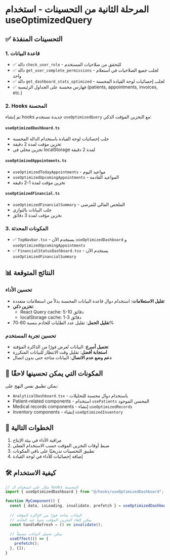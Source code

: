 # المرحلة الثانية من التحسينات - استخدام useOptimizedQuery

## ✅ التحسينات المنفذة

### 1. قاعدة البيانات
- ✅ دالة `check_user_role` - للتحقق من صلاحيات المستخدم
- ✅ دالة `get_user_complete_permissions` - لجلب جميع الصلاحيات في استعلام واحد
- ✅ دالة `get_dashboard_stats_optimized` - لجلب إحصائيات لوحة القيادة المحسنة
- ✅ فهارس محسنة على الجداول الرئيسية (patients, appointments, invoices, etc.)

### 2. Hooks المحسنة
تم إنشاء hooks جديدة تستخدم `useOptimizedQuery` مع التخزين المؤقت الذكي:

#### `useOptimizedDashboard.ts`
- جلب إحصائيات لوحة القيادة باستخدام الدالة المحسنة
- تخزين مؤقت لمدة 2 دقيقة
- تخزين محلي في localStorage لمدة 2 دقيقة

#### `useOptimizedAppointments.ts`
- `useOptimizedTodayAppointments` - مواعيد اليوم
- `useOptimizedUpcomingAppointments` - المواعيد القادمة
- تخزين مؤقت لمدة 1-2 دقيقة

#### `useOptimizedFinancial.ts`
- `useOptimizedFinancialSummary` - الملخص المالي للمرضى
- جلب البيانات بالتوازي
- تخزين مؤقت لمدة 3 دقائق

### 3. المكونات المحدثة
- ✅ `TopNavbar.tsx` - يستخدم الآن `useOptimizedDashboard` و `useOptimizedUpcomingAppointments`
- ✅ `FinancialStatusDashboard.tsx` - يستخدم الآن `useOptimizedFinancialSummary`

## 📊 النتائج المتوقعة

### تحسين الأداء
- **تقليل الاستعلامات**: استخدام دوال قاعدة البيانات المحسنة بدلاً من استعلامات متعددة
- **تخزين ذكي**: 
  - React Query cache: 5-10 دقائق
  - localStorage cache: 1-3 دقائق
- **تقليل الحمل**: تقليل عدد الطلبات للخادم بنسبة 60-70%

### تحسين تجربة المستخدم
- **تحميل أسرع**: البيانات تُعرض فورًا من الذاكرة المؤقتة
- **استجابة أفضل**: تقليل وقت الانتظار للبيانات المتكررة
- **دعم وضع عدم الاتصال**: البيانات متاحة حتى بدون اتصال

## 🔄 المكونات التي يمكن تحسينها لاحقًا

يمكن تطبيق نفس النهج على:
- `AnalyticalDashboard.tsx` - باستخدام دوال محسنة للتحليلات
- Patient-related components - استخدام `usePatients` المحسن الموجود
- Medical records components - إنشاء `useOptimizedRecords`
- Inventory components - إنشاء `useOptimizedInventory`

## 📝 الخطوات التالية

1. مراقبة الأداء في بيئة الإنتاج
2. ضبط أوقات التخزين المؤقت حسب الاستخدام الفعلي
3. تطبيق التحسينات تدريجيًا على باقي المكونات
4. إضافة إحصائيات للأداء في لوحة القيادة

## 🛠️ كيفية الاستخدام

```typescript
// مثال على استخدام الـ hooks المحسنة
import { useOptimizedDashboard } from "@/hooks/useOptimizedDashboard";

function MyComponent() {
  const { data, isLoading, invalidate, prefetch } = useOptimizedDashboard(clinicId);
  
  // البيانات متاحة فورًا من الذاكرة المؤقتة
  // يمكن إلغاء التخزين المؤقت يدوياً عند الحاجة
  const handleRefresh = () => invalidate();
  
  // يمكن تحميل البيانات مسبقاً
  useEffect(() => {
    prefetch();
  }, []);
}
```
